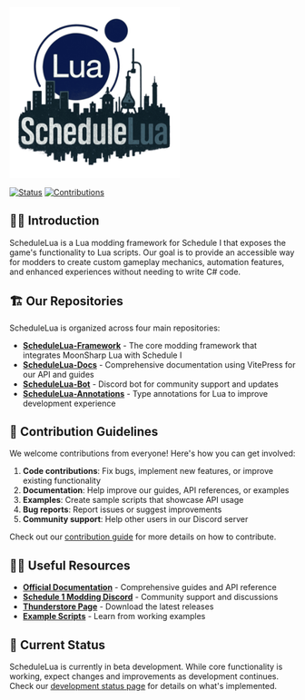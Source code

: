 <img src="https://raw.githubusercontent.com/ScheduleLua/ScheduleLua-Framework/main/logo.png" alt="ScheduleLua Logo" width="300">

[![Status](https://img.shields.io/badge/status-beta-orange.svg)](https://schedulelua.github.io/ScheduleLua-Docs/guide/development-status.html)
[![Contributions](https://img.shields.io/badge/contributions-welcome-brightgreen.svg)](https://schedulelua.github.io/ScheduleLua-Docs/guide/contributing.html)

## 🙋‍♀️ Introduction

ScheduleLua is a Lua modding framework for Schedule I that exposes the game's functionality to Lua scripts. Our goal is to provide an accessible way for modders to create custom gameplay mechanics, automation features, and enhanced experiences without needing to write C# code.

## 🏗️ Our Repositories

ScheduleLua is organized across four main repositories:

- **[ScheduleLua-Framework](https://github.com/ScheduleLua/ScheduleLua-Framework)** - The core modding framework that integrates MoonSharp Lua with Schedule I
- **[ScheduleLua-Docs](https://github.com/ScheduleLua/ScheduleLua-Docs)** - Comprehensive documentation using VitePress for our API and guides
- **[ScheduleLua-Bot](https://github.com/ScheduleLua/ScheduleLua-Bot)** - Discord bot for community support and updates
- **[ScheduleLua-Annotations](https://github.com/ScheduleLua/ScheduleLua-Annotations)** - Type annotations for Lua to improve development experience

## 🌈 Contribution Guidelines

We welcome contributions from everyone! Here's how you can get involved:

1. **Code contributions**: Fix bugs, implement new features, or improve existing functionality
2. **Documentation**: Help improve our guides, API references, or examples
3. **Examples**: Create sample scripts that showcase API usage
4. **Bug reports**: Report issues or suggest improvements
5. **Community support**: Help other users in our Discord server

Check out our [contribution guide](https://schedulelua.github.io/ScheduleLua-Docs/guide/contributing.html) for more details on how to contribute.

## 👩‍💻 Useful Resources

- **[Official Documentation](https://schedulelua.github.io/ScheduleLua-Docs/)** - Comprehensive guides and API reference
- **[Schedule 1 Modding Discord](https://discord.gg/Ab8snpEFDn)** - Community support and discussions
- **[Thunderstore Page](https://thunderstore.io/c/schedule-i/p/ScheduleLua/ScheduleLua/)** - Download the latest releases
- **[Example Scripts](https://github.com/ScheduleLua/ScheduleLua-Framework/tree/main/Resources)** - Learn from working examples

## 🚀 Current Status

ScheduleLua is currently in beta development. While core functionality is working, expect changes and improvements as development continues. Check our [development status page](https://schedulelua.github.io/ScheduleLua-Docs/guide/development-status.html) for details on what's implemented.
